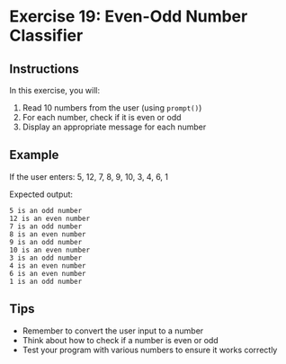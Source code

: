 # Exercise 19: Even-Odd Number Classifier

## Instructions
In this exercise, you will:
1. Read 10 numbers from the user (using `prompt()`)
1. For each number, check if it is even or odd
1. Display an appropriate message for each number

## Example
If the user enters: 5, 12, 7, 8, 9, 10, 3, 4, 6, 1

Expected output:
```
5 is an odd number
12 is an even number
7 is an odd number
8 is an even number
9 is an odd number
10 is an even number
3 is an odd number
4 is an even number
6 is an even number
1 is an odd number
```

## Tips
- Remember to convert the user input to a number
- Think about how to check if a number is even or odd
- Test your program with various numbers to ensure it works correctly 